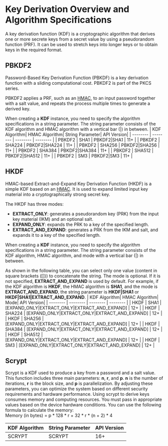 # Key Derivation Overview and Algorithm Specifications

A key derivation function (KDF) is a cryptographic algorithm that derives one or more secrete keys from a secret value by using a pseudorandom function (PRF). It can be used to stretch keys into longer keys or to obtain keys in the required format.

## PBKDF2

Password-Based Key Derivation Function (PBKDF) is a key derivation function with a sliding computational cost. PBKDF2 is part of the PKCS series.

PBKDF2 applies a PRF, such as an [HMAC](crypto-compute-hmac.md), to an input password together with a salt value, and repeats the process multiple times to generate a derived key.

When creating a **KDF** instance, you need to specify the algorithm specifications in a string parameter. The string parameter consists of the KDF algorithm and HMAC algorithm with a vertical bar (|) in between.
| KDF Algorithm| HMAC Algorithm| String Parameter| API Version| 
| -------- | -------- | -------- | -------- |
| PBKDF2 | SHA1 | PBKDF2\|SHA1 | 11+ | 
| PBKDF2 | SHA224 | PBKDF2\|SHA224 | 11+ | 
| PBKDF2 | SHA256 | PBKDF2\|SHA256 | 11+ | 
| PBKDF2 | SHA384 | PBKDF2\|SHA384 | 11+ | 
| PBKDF2 | SHA512 | PBKDF2\|SHA512 | 11+ | 
| PBKDF2 | SM3 | PBKDF2\|SM3 | 11+ | 

## HKDF

HMAC-based Extract-and-Expand Key Derivation Function (HKDF) is a simple KDF based on an [HMAC](crypto-compute-hmac.md). It is used to expand limited input key material into a cryptographically strong secret key.

The HKDF has three modes:

- **EXTRACT_ONLY**: generates a pseudorandom key (PRK) from the input key material (IKM) and an optional salt.
- **EXPAND_ONLY**: expands the PRK to a key of the specified length.
- **EXTRACT_AND_EXPAND**: generates a PRK from the IKM and salt, and expands it to a key of the specified length. 

When creating a **KDF** instance, you need to specify the algorithm specifications in a string parameter. The string parameter consists of the KDF algorithm, HMAC algorithm, and mode with a vertical bar (|) in between.

As shown in the following table, you can select only one value (content in square brackets ([])) to concatenate the string. The mode is optional. If it is not specified, **EXTRACT_AND_EXPAND** is used by default. For example, if the KDF algorithm is **HKDF**, the HMAC algorithm is **SHA1**, and the mode is **EXTRACT_AND_EXPAND**, the string parameter is **HKDF|SHA1** or **HKDF|SHA1|EXTRACT_AND_EXPAND**.
| KDF Algorithm| HMAC Algorithm| Mode| API Version| 
| -------- | -------- | -------- | -------- |
| HKDF | SHA1 | [EXPAND_ONLY\|EXTRACT_ONLY\|EXTRACT_AND_EXPAND] | 12+ | 
| HKDF | SHA224 | [EXPAND_ONLY\|EXTRACT_ONLY\|EXTRACT_AND_EXPAND] | 12+ | 
| HKDF | SHA256 | [EXPAND_ONLY\|EXTRACT_ONLY\|EXTRACT_AND_EXPAND] | 12+ | 
| HKDF | SHA384 | [EXPAND_ONLY\|EXTRACT_ONLY\|EXTRACT_AND_EXPAND] | 12+ | 
| HKDF | SHA512 | [EXPAND_ONLY\|EXTRACT_ONLY\|EXTRACT_AND_EXPAND] | 12+ | 
| HKDF | SM3 | [EXPAND_ONLY\|EXTRACT_ONLY\|EXTRACT_AND_EXPAND] | 12+ | 

## Scrypt

Scrypt is a KDF used to produce a key from a password and a salt value. This function includes three main parameters: **n**, **r**, and **p**. **n** is the number of iterations, **r** is the block size, and **p** is parallelization. By adjusting these parameters, you can optimize the system based on different security requirements and hardware performance.
Using scrypt to derive keys consumes memory and computing resources. You must pass in appropriate values based on the device hardware conditions.
You can use the following formula to calculate the memory:<br>Memory (in bytes) = p * 128 * r + 32 * r * (n + 2) * 4

| KDF Algorithm| String Parameter| API Version| 
| -------- | -------- | -------- |
| SCRYPT | SCRYPT | 16+ | 
